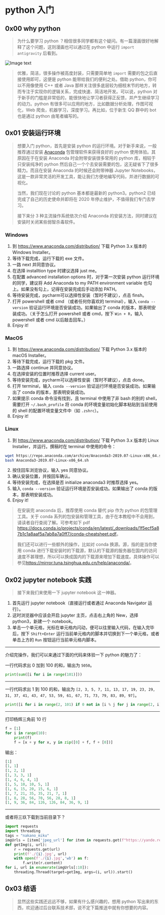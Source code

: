 
# python 入门

## 0x00 why python

> 为什么要学习 python ？相信很多同学都有这个疑问。有一篇漫画很好地解释了这个问题，这则漫画也可以通过在 python 中运行 `import antigravity` 后看到。

![Image text](https://imgs.xkcd.com/comics/python.png)
<!-- ![Image text](https://mmbiz.qpic.cn/mmbiz_png/TO0Oq5hdvxnZfx5cnlpbI1RGYUEj8ricMjOY2QQgjVuGCew27dWTpS9Q7QxCwnt1miaDUlj92EOBG3K9a5NCLWnA/0?wx_fmt=png) -->

> 优雅，简洁，很多操作被高度封装，只需要简单地 `import` 需要的包之后直接使用即可，这便是 python 能带给我们的便利之处。借助 python，你可以不用像使用 C++ 或者 Java 那样关注很多底层较为细枝末节的地方，转而专注于实现你的逻辑关系，完成快速、简洁地开发。可以说，python 对于新手的门槛是非常低的，能很快地让学习者获得正反馈，并产生继续学习的动力。python 有很多可以应用的地方，比如数据分析处理，作图可视化，Web 爬虫，机器学习，深度学习。再比如，位于新生 QQ 群中的 bot 也是通过 python 由笔者编写的。


## 0x01 安装运行环境

> 想要入门 python，首先是安装 python 的运行环境。对于新手来说，一般推荐通过安装 [Anaconda](https://docs.anaconda.com/anaconda/) 包管理软件来获得良好的 python 使用体验。其原因在于在安装 Anaconda 时会附带安装很多常用的 python 库，相较于只安装纯净的 python 然后自己一个个去安装需要的包，这无疑省下了很多精力。而且在安装 Anaconda 的时候还会附带神器 Jupyter Notebooks，这是一款非常灵活的开发工具，能让我们方便地编写代码，并进行数据的可视化。
>
> 当然，我们现在讨论的 python 基本都是最新的 python3。python2 已经完成了自己的历史使命并即将在 2020 年停止维护，不值得我们专门去学习。
>
> 接下来分 3 种主流操作系统依次介绍 Anaconda 的安装方法，同时建议在安装时关闭某些弱智杀毒软件。

### Windows

1. 到 <https://www.anaconda.com/distribution/> 下载 Python 3.x 版本的 Windows Installer。
2. 等待下载完成，运行下载的 exe 文件。
3. 一路 next 并同意协议。
4. 在选择 installtion type 时建议选择 just me。
5. 在配置 advanced installation options 时，对于第一次安装 python 运行环境的同学，建议将 Add Anaconda to my PATH environment variable 也勾上。如果没有勾上，记得在安装完成后手动添加 PATH。
6. 等待安装完成，pycharm可以选择性安装（暂时不建议），点击 finsh。
7. 打开 powershell 或者 cmd （或者任何你喜欢的 terminal），输入 `conda --version` 验证运行环境是否安装成功。如果输出了 conda 的版本，那表明安装成功。（关于怎么打开 powershell 或者 cmd，按下 `Win + R`，输入 powershell 或者 cmd 以后敲击回车。）
8. Enjoy it!

### MacOS

1. 到 <https://www.anaconda.com/distribution/> 下载 Python 3.x 版本的 macOS Installer。
2. 等待下载完成，运行下载的 pkg 文件。
3. 一路选择 continue 并同意协议。
4. 在选择安装的位置时推荐选择 current user。
5. 等待安装完成，pycharm可以选择性安装（暂时不建议），点击 done。
6. 打开 terminal，输入 `conda --version` 验证运行环境是否安装成功。如果输出了 conda 的版本，那表明安装成功。
7. 如果提示 conda 命令没有找到，且 terminal 中使用了非 bash 的别的 shell， 需要打开 `~/.bash_profile` 将 conda 的环境变量初始化脚本粘贴到当前使用的 shell 的配置环境变量文件中（如 `.zshrc`）。
8. Enjoy it!

### Linux

1. 到 <https://www.anaconda.com/distribution/> 下载 Python 3.x 版本的 Linux Installer，并运行。撰稿时在 terminal 中使用的命令：
```bash
wget https://repo.anaconda.com/archive/Anaconda3-2019.07-Linux-x86_64.sh
bash Anaconda3-2019.07-Linux-x86_64.sh
```


2. 按住回车浏览协议，输入 yes 同意协议。
3. 确认安装位置，并按回车确认。
4. 等待安装完成，在选择是否 initialize anaconda3 时推荐选择 yes。
5. 输入 `conda --version` 验证运行环境是否安装成功。如果输出了 conda 的版本，那表明安装成功。
6. Enjoy it!

> 在安装完 anaconda 后，推荐使用 conda 替代 pip 作为 python 的包管理工具。关于 conda 系列的包安装和管理工具，由于在本教程中不会用到，请读者自行查阅了解。可参考如下 pdf <https://docs.conda.io/projects/conda/en/latest/_downloads/1f5ecf5a87b1c1a8aaf5a7ab8a7a0ff7/conda-cheatsheet.pdf>。
>
> 我们还可以进行一些额外的操作，比如对 conda 换源。源，指的是当你使用 conda 进行下载安装时的下载源，默认的下载源的服务器在国内的访问速度不甚理想，所以可以换成国内的下载源来增加下载速度。具体操作可以参见<https://mirror.tuna.tsinghua.edu.cn/help/anaconda/>。

## 0x02 jupyter notebook 实践

> 接下来我们来使用一下 jupyter notebook 这一神器。

1. 首先运行 jupyter notebook（直接运行或者通过 Anaconda Navigator 运行）。
2. 这时浏览器中应该会开启 jupyter 主页，点击右上角的 New，选择 python3，新建一个 notebook。
3. 单击一个单元格，光标在单元格内闪动，便可以往里输入代码，在输入完毕后，按下 `Shift+Enter` 运行当前单元格内的脚本并切换到下一个单元格，或者单击上方的 `Run` 按钮运行当前单元格内脚本。

---

介绍完操作，我们可以来通过下面的代码来体验一下 python 的魅力了：

一行代码求出 0 加到 100 的和，输出为 `5050`。

```python
print(sum([i for i in range(101)]))
```

---

一行代码求出 1 到 100 的和，输出为 `[2, 3, 5, 7, 11, 13, 17, 19, 23, 29, 31, 37, 41, 43, 47, 53, 59, 61, 67, 71, 73, 79, 83, 89, 97]`。

```python
print([i for i in range(2, 101) if 0 not in [i % j for j in range(2, i)]])
```

---

打印杨辉三角前 10 行

```python
f = [1]
for i in range(10):
    print(f)
    f = [x + y for x, y in zip([0] + f, f + [0])]
```

输出：

```python
[1]
[1, 1]
[1, 2, 1]
[1, 3, 3, 1]
[1, 4, 6, 4, 1]
[1, 5, 10, 10, 5, 1]
[1, 6, 15, 20, 15, 6, 1]
[1, 7, 21, 35, 35, 21, 7, 1]
[1, 8, 28, 56, 70, 56, 28, 8, 1]
[1, 9, 36, 84, 126, 126, 84, 36, 9, 1]
```

---

或者将三玖下载到当前目录下？

```python
import requests
import threading
tags = "nakano_miku"
imgUrls = [item['jpeg_url'] for item in requests.get(f"https://yande.re/post.json?tags={tags}").json()]
def getImg(i, url):
    r = requests.get(url)
    print(f'./{i}.jpg', url)
    with open(f'./{i}.jpg','wb') as f:
        f.write(r.content)
for i, url in enumerate(imgUrls[:10]):
    threading.Thread(target=getImg, args=(i, url)).start()
```


## 0x03 结语

> 显然这些实践还远远不够，如果有什么感兴趣的，想用 python 写出来的东西，欢迎通过后台联系技术部，说不定下篇推送中就有你想要的内容。
